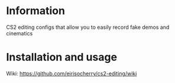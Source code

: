 # Information
CS2 editing configs that allow you to easily record fake demos and cinematics  

# Installation and usage
Wiki: https://github.com/eirisocherry/cs2-editing/wiki  
